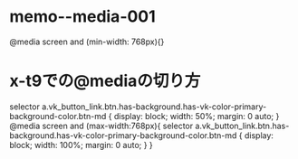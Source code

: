 # memo--media-001
@media screen and (min-width: 768px){}

# x-t9での@mediaの切り方


selector a.vk_button_link.btn.has-background.has-vk-color-primary-background-color.btn-md {
    display: block;
    width: 50%;
    margin: 0 auto;
}
@media screen and (max-width:768px){
selector a.vk_button_link.btn.has-background.has-vk-color-primary-background-color.btn-md {
    display: block;
    width: 100%;
    margin: 0 auto;
}
}
